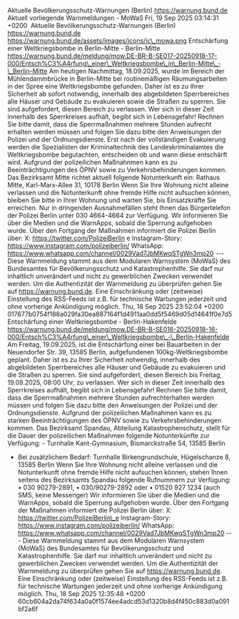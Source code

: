 Aktuelle Bevölkerungsschutz-Warnungen (Berlin) https://warnung.bund.de Aktuell vorliegende Warnmeldungen - MoWaS Fri, 19 Sep 2025 03:14:31 +0200 ![]() Aktuelle Bevölkerungsschutz-Warnungen (Berlin) https://warnung.bund.de https://warnung.bund.de/assets/images/icons/ic\_mowa.png Entschärfung einer Weltkriegsbombe in Berlin-Mitte - Berlin-Mitte https://warnung.bund.de/meldung/mow.DE-BR-B-SE017-20250918-17-000/Entsch%C3%A4rfung\_einer\_Weltkriegsbombe\_in\_Berlin-Mitte\_-\_Berlin-Mitte Am heutigen Nachmittag, 18.09.2025, wurde im Bereich der Mühlendammbrücke in Berlin-Mitte bei routinemäßigen Räumungsarbeiten in der Spree eine Weltkriegsbombe gefunden.
Daher ist es zu Ihrer Sicherheit ab sofort notwendig, innerhalb des abgebildeten Sperrbereiches alle Häuser und Gebäude zu evakuieren sowie die Straßen zu sperren. Sie sind aufgefordert, diesen Bereich zu verlassen.
Wer sich in dieser Zeit innerhalb des Sperrkreises aufhält, begibt sich in Lebensgefahr! Rechnen Sie bitte damit, dass die Sperrmaßnahmen mehrere Stunden aufrecht erhalten werden müssen und folgen Sie dazu bitte den Anweisungen der Polizei und der Ordnungsdienste.
Erst nach der vollständigen Evakuierung werden die Spezialisten der Kriminaltechnik des Landeskriminalamtes die Weltkriegsbombe begutachten, entscheiden ob und wann diese entschärft wird.
Aufgrund der polizeilichen Maßnahnmen kann es zu Beeinträchtigungen des ÖPNV sowie zu Verkehrsbehinderungen kommen. Das Bezirksamt Mitte richtet aktuell folgende Notunterkunft ein: Rathaus Mitte, Karl-Marx-Allee 31, 10178 Berlin Wenn Sie Ihre Wohnung nicht alleine verlassen und die Notunterkunft ohne fremde Hilfe nicht aufsuchen können, bleiben Sie bitte in Ihrer Wohnung und warten Sie, bis Einsatzkräfte Sie erreichen.
Nur in dringenden Ausnahmefällen steht Ihnen das Bürgertelefon der Polizei Berlin unter 030 4664-4664 zur Verfügung. Wir informieren Sie über die Medien und die WarnApps, sobald die Sperrung aufgehoben wurde. Über den Fortgang der Maßnahmen informiert die Polizei Berlin über: X: https://twitter.com/PolizeiBerlin e
Instagram-Story: https://www.instagram.com/polizeiberlin/
WhatsApp: https://www.whatsapp.com/channel/0029Vad7JbMKwqSTgWn3mp20 ---
Diese Warnmeldung stammt aus dem Modularen Warnsystem (MoWaS) des Bundesamtes für Bevölkerungsschutz und Katastrophenhilfe.
Sie darf nur inhaltlich unverändert und nicht zu gewerblichen Zwecken verwendet werden.
Um die Authentizität der Warnmeldung zu überprüfen gehen Sie auf https://warnung.bund.de.
Eine Einschränkung oder (zeitweise) Einstellung des RSS-Feeds ist z.B. für technische Wartungen jederzeit und ohne vorherige Ankündigung möglich. Thu, 18 Sep 2025 23:52:04 +0200 017677b0754f188a029fa30ea887164f1d4911aa0dd5f5469d05d14641f0e7d5 Entschärfung einer Weltkriegsbombe - Berlin-Hakenfelde https://warnung.bund.de/meldung/mow.DE-BR-B-SE016-20250918-16-000/Entsch%C3%A4rfung\_einer\_Weltkriegsbombe\_-\_Berlin-Hakenfelde Am Freitag, 19.09.2025, ist die Entschärfung einer bei Bauarbeiten in der Neuendorfer Str. 39, 13585 Berlin, aufgefundenen 100kg-Weltkriegsbombe geplant. Daher ist es zu Ihrer Sicherheit notwendig, innerhalb des abgebildeten Sperrbereiches alle Häuser und Gebäude zu evakuieren und die Straßen zu sperren. Sie sind aufgefordert, diesen Bereich bis Freitag, 19.09.2025, 08:00 Uhr, zu verlassen. Wer sich in dieser Zeit innerhalb des Sperrkreises aufhält, begibt sich in Lebensgefahr! Rechnen Sie bitte damit, dass die Sperrmaßnahmen mehrere Stunden aufrechterhalten werden müssen und folgen Sie dazu bitte den Anweisungen der Polizei und der Ordnungsdienste. Aufgrund der polizeilichen Maßnahmen kann es zu starken Beeinträchtigungen des ÖPNV sowie zu Verkehrsbehinderungen kommen. Das Bezirksamt Spandau, Abteilung Katastrophenschutz, stellt für die Dauer der polizeilichen Maßnahmen folgende Notunterkünfte zur Verfügung: - Turnhalle Kant-Gymnasium, Bismarckstraße 54, 13585 Berlin
- Bei zusätzlichem Bedarf: Turnhalle Birkengrundschule, Hügelschanze 8, 13585 Berlin Wenn Sie Ihre Wohnung nicht alleine verlassen und die Notunterkunft ohne fremde Hilfe nicht aufsuchen können, stehen Ihnen seitens des Bezirksamts Spandau folgende Rufnummern zur Verfügung: • 030 90279-2891,
• 030/90279-2892 oder
• 01520 927 1234 (auch SMS, keine Messenger) Wir informieren Sie über die Medien und die WarnApps, sobald die Sperrung aufgehoben wurde. Über den Fortgang der Maßnahmen informiert die Polizei Berlin über: X: https://twitter.com/PolizeiBerlin\_e
Instagram-Story: https://www.instagram.com/polizeiberlin/
WhatsApp: https://www.whatsapp.com/channel/0029Vad7JbMKwqSTgWn3mp20 ---
Diese Warnmeldung stammt aus dem Modularen Warnsystem (MoWaS) des Bundesamtes für Bevölkerungsschutz und Katastrophenhilfe.
Sie darf nur inhaltlich unverändert und nicht zu gewerblichen Zwecken verwendet werden.
Um die Authentizität der Warnmeldung zu überprüfen gehen Sie auf https://warnung.bund.de.
Eine Einschränkung oder (zeitweise) Einstellung des RSS-Feeds ist z.B. für technische Wartungen jederzeit und ohne vorherige Ankündigung möglich. Thu, 18 Sep 2025 12:35:48 +0200 60cb604a2da74f634a0a0f1574ee4adcd53d1320b8d4f450c883d0a091bf2a6f
